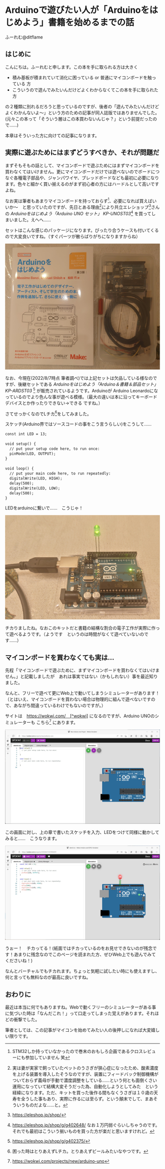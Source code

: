 # Arduinoで遊びたい人が「Arduinoをはじめよう」書籍を始めるまでの話

ふーれむ@ditflame

## はじめに

こんにちは。ふーれむと申します。この本を手に取られる方は大きく

 * 積み基板が積まれていて消化に困っている or 普通にマイコンボードを触っている 方
 * こういうので遊んでみたいんだけどよくわからなくてこの本を手に取られた 方

の２種類に別れるだろうと思っているのですが、後者の「遊んでみたいんだけどよくわかんないよ～」という方のための記事が同人誌版ではありませんでした。(元々この本って「そういう層はこの本買わないんじゃ？」という前提だったので……)

本章はそういった方に向けての記事になります。

## 実際に遊ぶためにはまずどうすべきか、それが問題だ

まずそもそもの話として、マイコンボードで遊ぶためにはまずマイコンボードを買わなくてはいけません。更にマイコンボードだけでは遊べないのでボードにつなぐ各種電子部品や、ジャンパワイヤ、ブレッドボードなども最初に必要になります。色々と細かく買い揃えるのがまず初心者の方にはハードルとして高いですよね。

なお実は筆者もあまりマイコンボードを持っておらず[^cross]、必要になれば買えばいいか～　と思っていたのですが、先日とある理由[^reason]により共立エレショップ[^eleshop]さんの *Arduinoをはじめよう「Arduino UNO セット」 KP-UNOST03*[^unoset] を買ってしまいました。えへへ……

[^cross]: STM32しか持っていなかったので巻末のおもしろ企画であるクロスレビューにも参加していません 笑

[^reason]: 実は妻が実家で飼っていたペットのうさぎが狭心症になったため、酸素濃度を上げる装置を導入したそうなのですが、装置にフィードバック制御機構がついておらず義母が手動で濃度調整をしている……という何とも面倒くさい運用になっていて結構大変そうだった為、自動化しようとしてみた　という経緯になります。ただ、キットを買った後作る間もなくうさぎは１０歳の天寿を全うした事もあり、実際に作るには至らず。という顛末でして、まあそういうものだよな……と。

[^eleshop]: https://eleshop.jp/shop/

[^unoset]: https://eleshop.jp/shop/g/g402648/ なお１万円弱ぐらいしちゃうのです。それでも最初はこういう揃いものを買った方が楽だと思いますけれど。

セットはこんな感じのパッケージになります。ぴったり合うケースも付いてくるので大変良いですね。（すぐパーツが散らばりがちになりますからね）

![Arduino UNOキット](images/chap-ArduinoUNOSet/kit.jpg?scale=1.0)

なお、今現在(2022/8/7時点 筆者調べ)では上記セットは欠品している様なのですが、後継セットである *Arduinoをはじめよう「Arduino＆書籍＆部品セット」 KP-ARDST03* [^leoset] が販売されているようです。Arduinoが Arduino Leonardoになっているのでより色んな事が遊べる模様。（最大の違いは本に沿ってキーボードデバイスとか作ったりできない→できる ですね。）

[^leoset]: https://eleshop.jp/shop/g/g402375/

さてせっかくなのでLチカ[^ledchika]をしてみました。

[^ledchika]: 困った時はとりあえずLチカ。とりあえずビールみたいなやつです。

スケッチ(Arduino界ではソースコードの事をこう言うらしい)をこうして……

```c:LEDBlink
const int LED = 13;

void setup() {
  // put your setup code here, to run once:
  pinMode(LED, OUTPUT);
}

void loop() {
  // put your main code here, to run repeatedly:
  digitalWrite(LED, HIGH);
  delay(500);
  digitalWrite(LED, LOW);
  delay(500);
}
```

LEDをarduinoに繋いで……　こうじゃ！

![Lチカ](images/chap-ArduinoUNOSet/led.jpg?scale=1.0)

チカりましたね。なおこのキットだと書籍の結構な割合の電子工作が実際に作って遊べるようです。（ようです　というのは時間がなくて遊べていないのです……）

## マイコンボードを買わなくても実は…

先程「マイコンボードで遊ぶために、まずマイコンボードを買わなくてはいけません。」と記載しましたが　あれは事実ではない（かもしれない）事を最近知りました。

なんと、フリーで遊べて更にWeb上で動いてしまうシミュレーターがあります！（とはいえ、マイコンボードを買わない場合は物理的に組んで遊べないですので、あながち間違っているわけでもないのですが。）

サイトは　https://wokwi.com/　[^wokwi] になるのですが、Arduino UNOのシミュレーターも こちら[^wokwiuno] にあります。

![wokwiのArduino UNOシミュレーター](images/chap-ArduinoUNOSet/wokwi.jpg?scale=1.0)

この画面に対し、上の章で書いたスケッチを入力、LEDをつけて同様に動かしてみると……　こうなります。

[^wokwi]: ウォクウィと呼ぶらしい。

[^wokwiuno]: https://wokwi.com/projects/new/arduino-uno

![wokwiでもLチカさせてみた](images/chap-ArduinoUNOSet/wokwiled.jpg?scale=1.0)

うぉー！　チカってる！(紙面ではチカっているのをお見せできないのが残念です！あまりに残念なのでこのページを読まれた方、ぜひWeb上でも遊んでみてくださいね！)

なんとバーチャルでもチカれます。ちょっと気軽に試したい時にも使えますし、何と言っても無料なのが最高に良いですね。

## おわりに

最近は本当に何でもありますね。Webで動くフリーのシミュレーターがある事に気づいた時は「なんだこれ！」って口走ってしまった覚えがあります。それほどの衝撃でした。

筆者としては、この記事がマイコンを始めてみたい人の後押しになれば大変嬉しい限りです。
